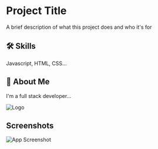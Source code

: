 
# Project Title

A brief description of what this project does and who it's for


## 🛠 Skills
Javascript, HTML, CSS...


## 🚀 About Me
I'm a full stack developer...


![Logo](https://coursera.org/share/f02d788b8d64d25aaf16819813626c59.png)


## Screenshots

![App Screenshot](https://via.placeholder.com/468x300?text=App+Screenshot+Here)

